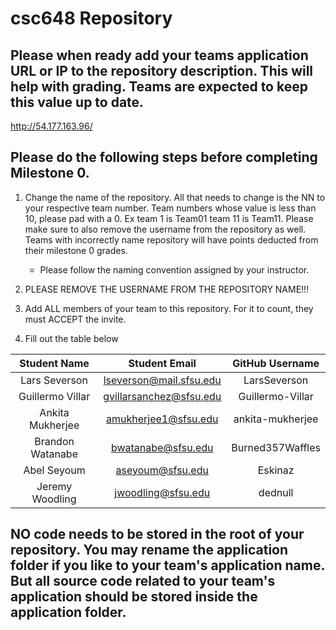 # csc648 Repository

## Please when ready add your teams application URL or IP to the repository description. This will help with grading. Teams are expected to keep this value up to date.

http://54.177.163.96/

## Please do the following steps before completing Milestone 0.
1. Change the name of the repository. All that needs to change is the NN to your respective team number. Team numbers whose value is less than 10, please pad with a 0. Ex team 1 is Team01 team 11 is Team11. Please make sure to also remove the username from the repository as well. Teams with incorrectly name repository will have points deducted from their milestone 0 grades.
      - Please follow the naming convention assigned by your instructor.

1. PLEASE REMOVE THE USERNAME FROM THE REPOSITORY NAME!!!

2. Add ALL members of your team to this repository. For it to count, they must ACCEPT the invite.

3. Fill out the table below


| Student Name | Student Email | GitHub Username |
|    :---:     |     :---:     |     :---:       |
| Lars Severson | lseverson@mail.sfsu.edu | LarsSeverson |
| Guillermo Villar | gvillarsanchez@sfsu.edu | Guillermo-Villar |
| Ankita Mukherjee | amukherjee1@sfsu.edu | ankita-mukherjee |
| Brandon Watanabe | bwatanabe@sfsu.edu |  Burned357Waffles |
| Abel Seyoum | aseyoum@sfsu.edu | Eskinaz |
| Jeremy Woodling | jwoodling@sfsu.edu | dednull |

## NO code needs to be stored in the root of your repository. You may rename the application folder if you like to your team's application name. But all source code related to your team's application should be stored inside the application folder.

